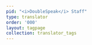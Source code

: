 ```yaml
---
pid: "<i>DoubleSpeak</i> Staff"
type: translator
order: '000'
layout: tagpage
collection: translator_tags
---
```

